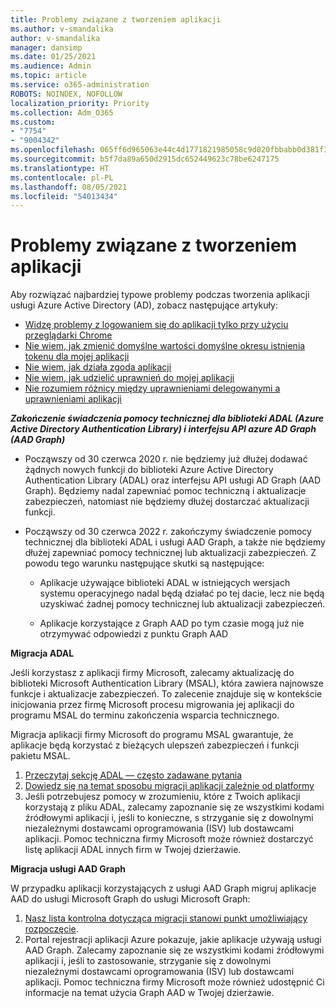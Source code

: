 ```yaml
---
title: Problemy związane z tworzeniem aplikacji
ms.author: v-smandalika
author: v-smandalika
manager: dansimp
ms.date: 01/25/2021
ms.audience: Admin
ms.topic: article
ms.service: o365-administration
ROBOTS: NOINDEX, NOFOLLOW
localization_priority: Priority
ms.collection: Adm_O365
ms.custom:
- "7754"
- "9004342"
ms.openlocfilehash: 065ff6d965063e44c4d1771821985058c9d020fbbabb0d381f30b6a11132c4ee
ms.sourcegitcommit: b5f7da89a650d2915dc652449623c78be6247175
ms.translationtype: HT
ms.contentlocale: pl-PL
ms.lasthandoff: 08/05/2021
ms.locfileid: "54013434"
---
```

# <a name="issues-developing-applications"></a>Problemy związane z tworzeniem aplikacji

Aby rozwiązać najbardziej typowe problemy podczas tworzenia aplikacji usługi Azure Active Directory (AD), zobacz następujące artykuły:

- [Widzę problemy z logowaniem się do aplikacji tylko przy użyciu przeglądarki Chrome](https://docs.microsoft.com/office365/troubleshoot/miscellaneous/chrome-behavior-affects-applications) 
- [Nie wiem, jak zmienić domyślne wartości domyślne okresu istnienia tokenu dla mojej aplikacji](https://docs.microsoft.com/azure/active-directory/develop/registration-config-change-token-lifetime-how-to) 
- [Nie wiem, jak działa zgoda aplikacji](https://docs.microsoft.com/azure/active-directory/application-dev-consent-framework) 
- [Nie wiem, jak udzielić uprawnień do mojej aplikacji](https://docs.microsoft.com/azure/active-directory/manage-apps/configure-user-consent) 
- [Nie rozumiem różnicy między uprawnieniami delegowanymi a uprawnieniami aplikacji](https://docs.microsoft.com/azure/active-directory/develop/delegated-and-app-perms)

***Zakończenie świadczenia pomocy technicznej dla biblioteki ADAL (Azure Active Directory Authentication Library) i interfejsu API azure AD Graph (AAD Graph)***

- Począwszy od 30 czerwca 2020 r. nie będziemy już dłużej dodawać żądnych nowych funkcji do biblioteki Azure Active Directory Authentication Library (ADAL) oraz interfejsu API usługi AD Graph (AAD Graph). Będziemy nadal zapewniać pomoc techniczną i aktualizacje zabezpieczeń, natomiast nie będziemy dłużej dostarczać aktualizacji funkcji.

- Począwszy od 30 czerwca 2022 r. zakończymy świadczenie pomocy technicznej dla biblioteki ADAL i usługi AAD Graph, a także nie będziemy dłużej zapewniać pomocy technicznej lub aktualizacji zabezpieczeń. Z powodu tego warunku następujące skutki są następujące:

    - Aplikacje używające biblioteki ADAL w istniejących wersjach systemu operacyjnego nadal będą działać po tej dacie, lecz nie będą uzyskiwać żadnej pomocy technicznej lub aktualizacji zabezpieczeń.

    - Aplikacje korzystające z Graph AAD po tym czasie mogą już nie otrzymywać odpowiedzi z punktu Graph AAD

**Migracja ADAL**

Jeśli korzystasz z aplikacji firmy Microsoft, zalecamy aktualizację do biblioteki Microsoft Authentication Library (MSAL), która zawiera najnowsze funkcje i aktualizacje zabezpieczeń. To zalecenie znajduje się w kontekście inicjowania przez firmę Microsoft procesu migrowania jej aplikacji do programu MSAL do terminu zakończenia wsparcia technicznego. 

Migracja aplikacji firmy Microsoft do programu MSAL gwarantuje, że aplikacje będą korzystać z bieżących ulepszeń zabezpieczeń i funkcji pakietu MSAL.

1. [Przeczytaj sekcję ADAL — często zadawane pytania](https://docs.microsoft.com/azure/active-directory/develop/msal-migration#frequently-asked-questions-faq) 
2. [Dowiedz się na temat sposobu migracji aplikacji zależnie od platformy](https://docs.microsoft.com/azure/active-directory/develop/msal-migration#frequently-asked-questions-faq) 
3. Jeśli potrzebujesz pomocy w zrozumieniu, które z Twoich aplikacji korzystają z pliku ADAL, zalecamy zapoznanie się ze wszystkimi kodami źródłowymi aplikacji i, jeśli to konieczne, s strzyganie się z dowolnymi niezależnymi dostawcami oprogramowania (ISV) lub dostawcami aplikacji. Pomoc techniczna firmy Microsoft może również dostarczyć listę aplikacji ADAL innych firm w Twojej dzierżawie.

**Migracja usługi AAD Graph**

W przypadku aplikacji korzystających z usługi AAD Graph migruj aplikacje AAD do usługi Microsoft Graph do usługi Microsoft Graph:

1. [Nasz lista kontrolna dotycząca migracji stanowi punkt umożliwiający rozpoczęcie](https://docs.microsoft.com/graph/migrate-azure-ad-graph-planning-checklist). 
2. Portal rejestracji aplikacji Azure pokazuje, jakie aplikacje używają usługi AAD Graph. Zalecamy zapoznanie się ze wszystkimi kodami źródłowymi aplikacji i, jeśli to zastosowanie, strzyganie się z dowolnymi niezależnymi dostawcami oprogramowania (ISV) lub dostawcami aplikacji. Pomoc techniczna firmy Microsoft może również udostępnić Ci informacje na temat użycia Graph AAD w Twojej dzierżawie.







